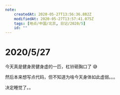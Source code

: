 ```yaml
---
note:
    createdAt: 2020-05-27T13:56:36.882Z
    modifiedAt: 2020-05-27T13:57:41.075Z
    tags: [地点/中国/北京, 日记/2020/5]
    id: ""
---
```

# 2020/5/27

今天真是健身房健身虚的一匹，杠铃砸胸口了 😅 

然后本来想写点代码，但不知道为啥今天身体如此虚弱。。。

决定睡觉了。。